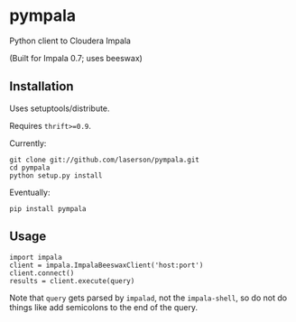 pympala
=======

Python client to Cloudera Impala

(Built for Impala 0.7; uses beeswax)


Installation
------------

Uses setuptools/distribute.

Requires `thrift>=0.9`.

Currently:

    git clone git://github.com/laserson/pympala.git
    cd pympala
    python setup.py install

Eventually:

    pip install pympala


Usage
-----

    import impala
    client = impala.ImpalaBeeswaxClient('host:port')
    client.connect()
    results = client.execute(query)

Note that `query` gets parsed by `impalad`, not the `impala-shell`, so do not do
things like add semicolons to the end of the query.
